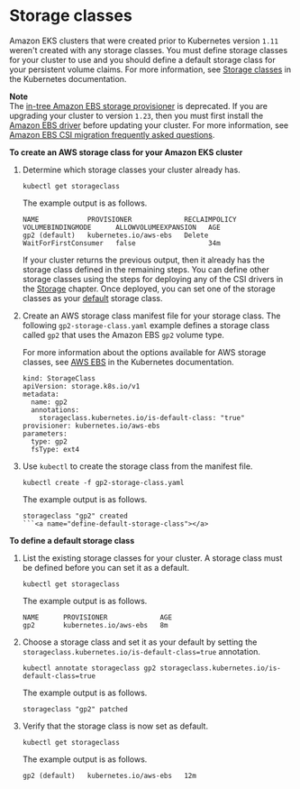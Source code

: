 # Storage classes<a name="storage-classes"></a>

Amazon EKS clusters that were created prior to Kubernetes version `1.11` weren't created with any storage classes\. You must define storage classes for your cluster to use and you should define a default storage class for your persistent volume claims\. For more information, see [Storage classes](https://kubernetes.io/docs/concepts/storage/storage-classes) in the Kubernetes documentation\.

**Note**  
The [in\-tree Amazon EBS storage provisioner](https://kubernetes.io/docs/concepts/storage/volumes/#awselasticblockstore) is deprecated\. If you are upgrading your cluster to version `1.23`, then you must first install the [Amazon EBS driver](ebs-csi.md) before updating your cluster\. For more information, see [Amazon EBS CSI migration frequently asked questions](ebs-csi-migration-faq.md)\.

**To create an AWS storage class for your Amazon EKS cluster**

1. Determine which storage classes your cluster already has\.

   ```
   kubectl get storageclass
   ```

   The example output is as follows\.

   ```
   NAME            PROVISIONER             RECLAIMPOLICY   VOLUMEBINDINGMODE      ALLOWVOLUMEEXPANSION   AGE
   gp2 (default)   kubernetes.io/aws-ebs   Delete          WaitForFirstConsumer   false                  34m
   ```

   If your cluster returns the previous output, then it already has the storage class defined in the remaining steps\. You can define other storage classes using the steps for deploying any of the CSI drivers in the [Storage](storage.md) chapter\. Once deployed, you can set one of the storage classes as your [default](#define-default-storage-class) storage class\.

1. Create an AWS storage class manifest file for your storage class\. The following `gp2-storage-class.yaml` example defines a storage class called `gp2` that uses the Amazon EBS `gp2` volume type\.

   For more information about the options available for AWS storage classes, see [AWS EBS](https://kubernetes.io/docs/concepts/storage/storage-classes/#aws-ebs) in the Kubernetes documentation\.

   ```
   kind: StorageClass
   apiVersion: storage.k8s.io/v1
   metadata:
     name: gp2
     annotations:
       storageclass.kubernetes.io/is-default-class: "true"
   provisioner: kubernetes.io/aws-ebs
   parameters:
     type: gp2
     fsType: ext4
   ```

1. Use  `kubectl`  to create the storage class from the manifest file\.

   ```
   kubectl create -f gp2-storage-class.yaml
   ```

   The example output is as follows\.

   ```
   storageclass "gp2" created
   ```<a name="define-default-storage-class"></a>

**To define a default storage class**

1. List the existing storage classes for your cluster\. A storage class must be defined before you can set it as a default\.

   ```
   kubectl get storageclass
   ```

   The example output is as follows\.

   ```
   NAME      PROVISIONER             AGE
   gp2       kubernetes.io/aws-ebs   8m
   ```

1. Choose a storage class and set it as your default by setting the `storageclass.kubernetes.io/is-default-class=true` annotation\.

   ```
   kubectl annotate storageclass gp2 storageclass.kubernetes.io/is-default-class=true
   ```

   The example output is as follows\.

   ```
   storageclass "gp2" patched
   ```

1. Verify that the storage class is now set as default\.

   ```
   kubectl get storageclass
   ```

   The example output is as follows\.

   ```
   gp2 (default)   kubernetes.io/aws-ebs   12m
   ```
